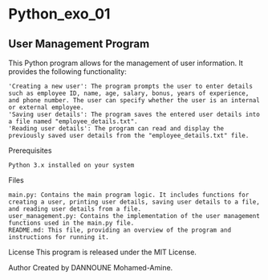 # Python_exo_01

## User Management Program

This Python program allows for the management of user information. It provides the following functionality:

    'Creating a new user': The program prompts the user to enter details such as employee ID, name, age, salary, bonus, years of experience, and phone number. The user can specify whether the user is an internal or external employee.
    'Saving user details': The program saves the entered user details into a file named "employee_details.txt".
    'Reading user details': The program can read and display the previously saved user details from the "employee_details.txt" file.

Prerequisites

    Python 3.x installed on your system

Files

    main.py: Contains the main program logic. It includes functions for creating a user, printing user details, saving user details to a file, and reading user details from a file.
    user_management.py: Contains the implementation of the user management functions used in the main.py file.
    README.md: This file, providing an overview of the program and instructions for running it.

License
This program is released under the MIT License.

Author
Created by DANNOUNE Mohamed-Amine.
